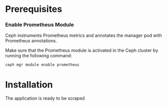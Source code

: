 # Prerequisites

### Enable Prometheus Module
Ceph instruments Prometheus metrics and annotates the manager pod with Prometheus annotations. 

Make sure that the Prometheus module is activated in the Ceph cluster by running the following command:

```
ceph mgr module enable prometheus
```
# Installation
The application is ready to be scraped